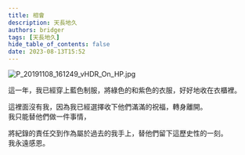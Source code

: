 ```yaml
---
title: 相會
description: 天長地久
authors: bridger
tags: [天長地久]
hide_table_of_contents: false
date: 2023-08-13T15:52
---
```


![P_20191108_161249_vHDR_On_HP.jpg](https://e.brid.cf/i/2023/08/13/pod2qg-2.webp)


<!-- truncate -->

這一年，我已經穿上藍色制服，將綠色的和紫色的衣服，好好地收在衣櫃裡。  

這裡面沒有我，因為我已經選擇收下他們滿滿的祝福，轉身離開。  
我只能替他們做一件事情，  

將紀錄的責任交到作為屬於過去的我手上，替他們留下這歷史性的一刻。  
我永遠感恩。  